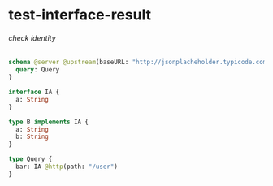 # test-interface-result

###### check identity

```graphql @server
schema @server @upstream(baseURL: "http://jsonplacheholder.typicode.com") {
  query: Query
}

interface IA {
  a: String
}

type B implements IA {
  a: String
  b: String
}

type Query {
  bar: IA @http(path: "/user")
}
```
